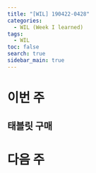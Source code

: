 ```yaml
---
title: "[WIL] 190422-0428"
categories: 
  - WIL (Week I learned)
tags: 
  - WIL
toc: false
search: true
sidebar_main: true
---
```


# 이번 주

## 태블릿 구매



# 다음 주